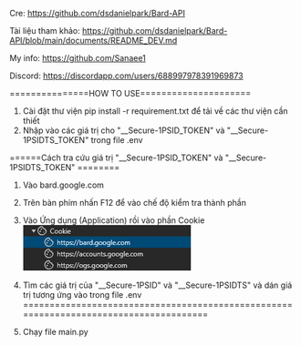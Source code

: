 Cre: https://github.com/dsdanielpark/Bard-API

Tài liệu tham khảo: https://github.com/dsdanielpark/Bard-API/blob/main/documents/README_DEV.md

My info: https://github.com/Sanaee1

Discord: https://discordapp.com/users/688997978391969873

===============HOW TO USE=====================
1. Cài đặt thư viện
pip install -r requirement.txt để tải về các thư viện cần thiết
2. Nhập vào các giá trị cho "__Secure-1PSID_TOKEN" và "__Secure-1PSIDTS_TOKEN" trong file .env

======Cách tra cứu giá trị "__Secure-1PSID_TOKEN" và "__Secure-1PSIDTS_TOKEN" ========
1. Vào bard.google.com 
2. Trên bàn phím nhấn F12 để vào chế độ kiểm tra thành phần
3. Vào Ứng dụng (Application) rồi vào phần Cookie
    ![Alt text](image.png)

4. Tìm các giá trị của "__Secure-1PSID" và "__Secure-1PSIDTS" và dán giá trị tương ứng vào trong file .env
======================================================================================

3. Chạy file main.py
